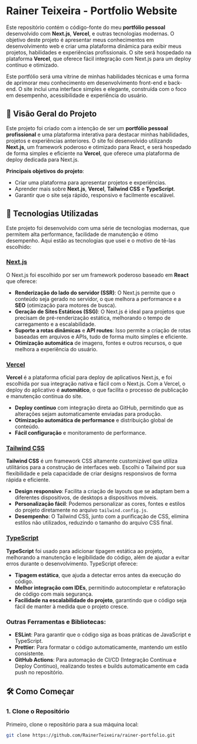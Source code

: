 # Rainer Teixeira - Portfolio Website

Este repositório contém o código-fonte do meu **portfólio pessoal** desenvolvido com **Next.js**, **Vercel**, e outras tecnologias modernas. O objetivo deste projeto é apresentar meus conhecimentos em desenvolvimento web e criar uma plataforma dinâmica para exibir meus projetos, habilidades e experiências profissionais. O site será hospedado na plataforma **Vercel**, que oferece fácil integração com Next.js para um deploy contínuo e otimizado.

Este portfólio será uma vitrine de minhas habilidades técnicas e uma forma de aprimorar meu conhecimento em desenvolvimento front-end e back-end. O site inclui uma interface simples e elegante, construída com o foco em desempenho, acessibilidade e experiência do usuário.

## 📍 Visão Geral do Projeto

Este projeto foi criado com a intenção de ser um **portfólio pessoal profissional** e uma plataforma interativa para destacar minhas habilidades, projetos e experiências anteriores. O site foi desenvolvido utilizando **Next.js**, um framework poderoso e otimizado para React, e será hospedado de forma simples e eficiente na **Vercel**, que oferece uma plataforma de deploy dedicada para Next.js.

**Principais objetivos do projeto**:
- Criar uma plataforma para apresentar projetos e experiências.
- Aprender mais sobre **Next.js**, **Vercel**, **Tailwind CSS** e **TypeScript**.
- Garantir que o site seja rápido, responsivo e facilmente escalável.

## :rocket:  Tecnologias Utilizadas

Este projeto foi desenvolvido com uma série de tecnologias modernas, que permitem alta performance, facilidade de manutenção e ótimo desempenho. Aqui estão as tecnologias que usei e o motivo de tê-las escolhido:

### **[Next.js](https://nextjs.org)**

O Next.js foi escolhido por ser um framework poderoso baseado em **React** que oferece:
- **Renderização do lado do servidor (SSR)**: O Next.js permite que o conteúdo seja gerado no servidor, o que melhora a performance e a **SEO** (otimização para motores de busca).
- **Geração de Sites Estáticos (SSG)**: O Next.js é ideal para projetos que precisam de pré-renderização estática, melhorando o tempo de carregamento e a escalabilidade.
- **Suporte a rotas dinâmicas** e **API routes**: Isso permite a criação de rotas baseadas em arquivos e APIs, tudo de forma muito simples e eficiente.
- **Otimização automática** de imagens, fontes e outros recursos, o que melhora a experiência do usuário.

### **[Vercel](https://vercel.com)**

**Vercel** é a plataforma oficial para deploy de aplicativos Next.js, e foi escolhida por sua integração nativa e fácil com o Next.js. Com a Vercel, o deploy do aplicativo é **automático**, o que facilita o processo de publicação e manutenção contínua do site.

- **Deploy contínuo** com integração direta ao GitHub, permitindo que as alterações sejam automaticamente enviadas para produção.
- **Otimização automática de performance** e distribuição global de conteúdo.
- **Fácil configuração** e monitoramento de performance.

### **[Tailwind CSS](https://tailwindcss.com/)**

**Tailwind CSS** é um framework CSS altamente customizável que utiliza utilitários para a construção de interfaces web. Escolhi o Tailwind por sua flexibilidade e pela capacidade de criar designs responsivos de forma rápida e eficiente.

- **Design responsivo**: Facilita a criação de layouts que se adaptam bem a diferentes dispositivos, de desktops a dispositivos móveis.
- **Personalização fácil**: Podemos personalizar as cores, fontes e estilos do projeto diretamente no arquivo `tailwind.config.js`.
- **Desempenho**: O Tailwind CSS, junto com a purificação de CSS, elimina estilos não utilizados, reduzindo o tamanho do arquivo CSS final.

### **[TypeScript](https://www.typescriptlang.org/)**

**TypeScript** foi usado para adicionar tipagem estática ao projeto, melhorando a manutenção e legibilidade do código, além de ajudar a evitar erros durante o desenvolvimento. TypeScript oferece:
- **Tipagem estática**, que ajuda a detectar erros antes da execução do código.
- **Melhor integração com IDEs**, permitindo autocompletar e refatoração de código com mais segurança.
- **Facilidade na escalabilidade do projeto**, garantindo que o código seja fácil de manter à medida que o projeto cresce.

### **Outras Ferramentas e Bibliotecas**:
- **ESLint**: Para garantir que o código siga as boas práticas de JavaScript e TypeScript.
- **Prettier**: Para formatar o código automaticamente, mantendo um estilo consistente.
- **GitHub Actions**: Para automação de CI/CD (Integração Contínua e Deploy Contínuo), realizando testes e builds automaticamente em cada push no repositório.

## 🛠 Como Começar

### 1. Clone o Repositório

Primeiro, clone o repositório para a sua máquina local:

```bash
git clone https://github.com/RainerTeixeira/rainer-portfolio.git
